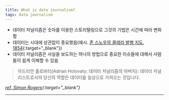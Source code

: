 ```yaml
---
title: What is data journalism?
tags: data journalism
---
```


- 데이터 저널리즘은 숫자를 이용한 스토리텔링으로 그것의 기법은 시간에 따라 변화함
- 데이터는 시대에 상관없이 중요했음(예시. [존 스노우의 콜레라 발병 지도, 1854](https://www.theguardian.com/news/datablog/2013/mar/15/john-snow-cholera-map){:target="_blank"})
- 데이터 저널리즘은 사실을 보도하는 하나의 방법으로 중요한 이슈들에 대해서 사람들이 쉽게 이해할 수 있음 

> 아드리안 홀로바티(Adrian Holovaty; 데이터 저널리즘의 아버지): 데이터 저널리스트로서의 당신의 역할은 데이터를 일상으로 가져오는 것입니다.  

*[ref. Simon Rogers](https://datajournalism.com/watch/doing-journalism-with-data-first-steps-skills-and-tools/data-journalism-in-the-newsroom/what-is-data-journalism){:target="_blank"}*

---
